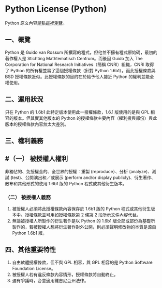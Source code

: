 # Python License (Python)

Python 原文內容[請點這裡瀏覽](https://www.opensource.org/licenses/pythonpl.php)。

## 一、概覽

Python 是 Guido van Rossum 所撰寫的程式，但他並不擁有程式原始碼，最初的著作權人是 Stichting Mathtematisch Centrum。而後因 Guido 加入 The Corporation for National Research Initiatives（簡稱 CNRI）組織，CNRI 取得了 Python 的所有權並寫了這個授權條款（針對 Python 1.6b1）。而此授權條款與 BSD 授權條款近似。此授權條款的目的在於給予他人接近 Python 的權利並能全權使用。

## 二、運用狀況

只在 Python 的 1.6b1 此特定版本使用此一授權條款，1.6.1 版使用的是與 GPL 相容的版本。但其實其他版本的 Python 的授權條款主要內容（權利授與部份）與此版本的授權條款內容無太大差別。

## 三、權利義務

## #（一） 被授權人權利

非獨佔的、免授權金的、全世界的授權：重製 (reproduce）、分析 (analyze)、測試 (test)、公開演出和／或展示 (perform and/or display publicly)、衍生著作、散布和其他形式的使用 1.6b1 版的 Python 程式或其他衍生版本。

### （二） 被授權人義務

1. 被授權人必須將此授權條款內容保存於 1.6b1 版的 Python 程式或其他衍生版本中。授權條款並可用如授權條款第 2 條第 2 段所示文件內容代替。
2. 無論被授權人所製作的衍生著作是以 Python 的 1.6b1 版全部或部份為基礎所製作的，若被授權人想將衍生著作對外公開，則必須聲明修改物的本質是源自 Python 1.6b1 版。

## 四、其他重要特性

1. 自由軟體授權條款，但不與 GPL 相容，與 GPL 相容的是 Python Software Foundation License。
2. 被授權人若有違反條款內容情形，授權條款將自動終止。
3. 遇有爭議時，合意適用維吉尼亞州法律。

